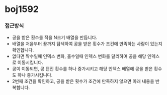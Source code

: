 # boj1592

### 접근방식

- 공을 받은 횟수를 적을 N크기 배열을 만듭니다.
- 배열을 처음부터 끝까지 탐색하여 공을 받은 횟수가 조건에 만족하는 사람이 있는지 확인합니다.
- 없다면 짝수일때 인덱스 변화, 홀수일때 인덱스 변화를 달리하여 공을 해당 인덱스로 이동시킵니다.
- 공이 이동되면, 공 던진 횟수를 하나 증가시키고 해당 인덱스 배열에 공을 받은 횟수도 하나 증가시킵니다.
- 2번째 조건을 확인하고, 공을 받은 횟수가 조건에 만족하지 않으면 아래 내용을 반복합니다.